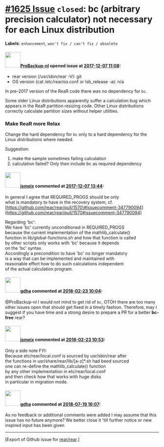 [\#1625 Issue](https://github.com/rear/rear/issues/1625) `closed`: bc (arbitrary precision calculator) not necessary for each Linux distribution
================================================================================================================================================

**Labels**: `enhancement`, `won't fix / can't fix / obsolete`

#### <img src="https://avatars.githubusercontent.com/u/515451?u=4f985fa15d087babc5049c337be90b42b56c8b8b&v=4" width="50">[ProBackup-nl](https://github.com/ProBackup-nl) opened issue at [2017-12-07 11:08](https://github.com/rear/rear/issues/1625):

-   rear version (/usr/sbin/rear -V): git
-   OS version (cat /etc/rear/os.conf or lsb\_release -a): n/a

In pre-2017 version of the ReaR code there was no dependency for `bc`.

Some older Linux distributions apparently suffer a calculation bug which
appears in the ReaR partition resizing code. Other Linux distributions
correctly calculate partition sizes without helper utilities.

### Make ReaR more Relax

Change the hard dependency for `bc` only to a hard dependency for the
Linux distributions where needed.

Suggestion:

1.  make the sample sometimes failing calculation
2.  calculation failed? Only then include bc as required dependency

#### <img src="https://avatars.githubusercontent.com/u/1788608?u=925fc54e2ce01551392622446ece427f51e2f0ce&v=4" width="50">[jsmeix](https://github.com/jsmeix) commented at [2017-12-07 13:44](https://github.com/rear/rear/issues/1625#issuecomment-349970524):

In general I agree that REQUIRED\_PROGS should be only  
what is mandatory to have in the recovery system, cf.  
[https://github.com/rear/rear/pull/1570\#issuecomment-347790094](https://github.com/rear/rear/pull/1570#issuecomment-347790094)

Regarding 'bc':  
We have 'bc' currently unconditioned in REQUIRED\_PROGS  
because the current implementation of the mathlib\_calculate()  
function in lib/global-functions.sh and how that function is called  
by other scripts only works with 'bc' because it depends  
on the 'bc' syntax.  
Accordingly a precondition to have 'bc' no longer mandatory  
is a way that can be implemented and maintained with  
reasonable effort how to do such calculations independent  
of the actual calculation program.

#### <img src="https://avatars.githubusercontent.com/u/888633?u=cdaeb31efcc0048d3619651aa18dd4b76e636b21&v=4" width="50">[gdha](https://github.com/gdha) commented at [2018-02-23 10:04](https://github.com/rear/rear/issues/1625#issuecomment-367965208):

@ProBackup-nl I would not mind to get rid of `bc`, OTOH there are too
many other issues open that should get fixed in a timely fashion.
Therefore, may I suggest if you have time and a strong desire to prepare
a PR for a better **bc-free** rear?

#### <img src="https://avatars.githubusercontent.com/u/1788608?u=925fc54e2ce01551392622446ece427f51e2f0ce&v=4" width="50">[jsmeix](https://github.com/jsmeix) commented at [2018-02-23 10:53](https://github.com/rear/rear/issues/1625#issuecomment-367976859):

Only a side note FYI:  
Because etc/rear/local.conf is sourced by usr/sbin/rear after  
the functions in usr/share/rear/lib/\[a-z\]\*.sh had beed sourced  
one can re-define the mathlib\_calculate() function  
by any other implementation in etc/rear/local.conf  
and then check how that works with huge disks  
in particular in migration mode.

#### <img src="https://avatars.githubusercontent.com/u/888633?u=cdaeb31efcc0048d3619651aa18dd4b76e636b21&v=4" width="50">[gdha](https://github.com/gdha) commented at [2018-07-19 16:07](https://github.com/rear/rear/issues/1625#issuecomment-406330705):

As no feedback or additional comments were added I may assume that this
issue has no future anymore? We better close it 'till further notice or
new inspired input has been given

------------------------------------------------------------------------

\[Export of Github issue for
[rear/rear](https://github.com/rear/rear).\]
